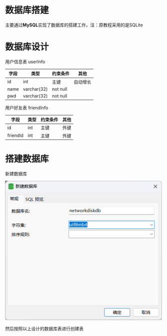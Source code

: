 # 数据库搭建

主要通过**MySQL**实现了数据库的搭建工作，注：原教程采用的是SQLite

# 数据库设计

用户信息表 userInfo

| 字段 | 类型 | 约束条件 | 其他 |
| --- | --- | --- | --- |
| id | int | 主键 | 自动增长 |
| name | varchar(32) | not null |  |
| pwd | varchar(32) | not null |  |

用户好友表 friendInfo

| 字段 | 类型 | 约束条件 | 其他 |
| --- | --- | --- | --- |
| id | int | 主键 | 外键 |
| friendId | int | 主键 | 外键 |

# 搭建数据库

新建数据库

![Untitled](%E6%95%B0%E6%8D%AE%E5%BA%93%E6%90%AD%E5%BB%BA%200cc0836814e0469893776816ed32ea4a/Untitled.png)

然后按照以上设计的数据库表进行创建表